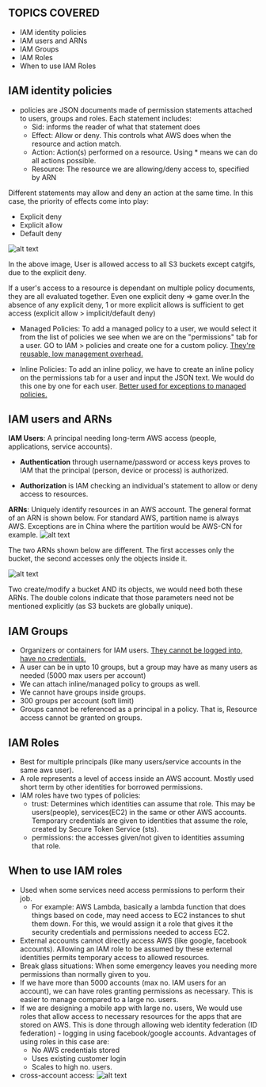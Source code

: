 ## TOPICS COVERED
- IAM identity policies
- IAM users and ARNs
- IAM Groups
- IAM Roles
- When to use IAM Roles

## IAM identity policies
- policies are JSON documents made of permission statements attached to users, groups and roles. Each statement includes:
    - Sid: informs the reader of what that statement does
    - Effect: Allow or deny. This controls what AWS does when the resource and action match.
    - Action: Action(s) performed on a resource. Using * means we can do all actions possible.
    - Resource: The resource we are allowing/deny access to, specified by ARN
    
Different statements may allow and deny an action at the same time. In this case, the priority of effects come into play:
- Explicit deny
- Explicit allow
- Default deny 

![alt text](<Screenshots/Screenshot 2024-05-20 at 3.50.17 PM.png>)

In the above image, User is allowed access to all S3 buckets except catgifs, due to the explicit deny.

If a user's access to a resource is dependant on multiple policy documents, they are all evaluated together. Even one explicit deny => game over.In the absence of any explicit deny, 1 or more explicit allows is sufficient to get access (explicit allow > implicit/default deny)

- Managed Policies: To add a managed policy to a user, we would select it from the list of policies we see when we are on the "permissions" tab for a user. GO to IAM > policies and create one for a custom policy. <ins> They're reusable, low management overhead. </ins> 

- Inline Policies: To add an inline policy, we have to create an inline policy on the permissions tab for a user and input the JSON text. We would do this one by one for each user. <ins>Better used for exceptions to managed policies.</ins> 

## IAM users and ARNs
**IAM Users**: A principal needing long-term AWS access (people, applications, service accounts).

- **Authentication** through username/password or access keys proves to IAM that the principal (person, device or process) is authorized. 

- **Authorization** is IAM checking an individual's statement to allow or deny access to resources.

**ARNs**: Uniquely identify resources in an AWS account. The general format of an ARN is shown below. For standard AWS, partition name is always AWS. Exceptions are in China where the partition would be AWS-CN for example. 
![alt text](<Screenshots/Screenshot 2024-05-20 at 4.23.34 PM.png>)

The two ARNs shown below are different. The first accesses only the bucket, the second accesses only the objects inside it.

![alt text](<Screenshots/Screenshot 2024-05-20 at 4.21.30 PM.png>)

Two create/modify a bucket AND its objects, we would need both these ARNs. The double colons indicate that those parameters need not be mentioned explicitly (as S3 buckets are globally unique). 

## IAM Groups
- Organizers or containers for IAM users. <ins> They cannot be logged into, have no credentials. </ins>
- A user can be in upto 10 groups, but a group may have as many users as needed (5000 max users per account)
- We can attach inline/managed policy to groups as well.
- We cannot have groups inside groups. 
- 300 groups per account (soft limit)
- Groups cannot be referenced as a principal in a policy. That is, Resource access cannot be granted on groups.

## IAM Roles
- Best for multiple principals (like many users/service accounts in the same aws user).
- A role represents a level of access inside an AWS account. Mostly used short term by other identities for borrowed permissions.
- IAM roles have two types of policies:
    - trust: Determines which identities can assume that role. This may be users(people), services(EC2) in the same or other AWS accounts. Temporary credentials are given to identities that assume the role, created by Secure Token Service (sts).
    - permissions: the accesses given/not given to identities assuming that role.

## When to use IAM roles
- Used when some services need access permissions to perform their job. 
    - For example: AWS Lambda, basically a lambda function that does things based on code, may need access to EC2 instances to shut them down. For this, we would assign it a role that gives it the security credentials and permissions needed to access EC2. 
- External accounts cannot directly access AWS (like google, facebook accounts). Allowing an IAM role to be assumed by these external identities permits temporary access to allowed resources. 
- Break glass situations: When some emergency leaves you needing more permissions than normally given to you.
- If we have more than 5000 accounts (max no. IAM users for an account), we can have roles granting permissions as necessary. This is easier to manage compared to a large no. users. 
- If we are designing a mobile app with large no. users, We would use roles that allow access to necessary resources for the apps that are stored on AWS. This is done through allowing web identity federation (ID federation) - logging in using facebook/google accounts. Advantages of using roles in this case are:
    - No AWS credentials stored 
    - Uses existing customer login
    - Scales to high no. users.
- cross-account access:
![alt text](<Screenshots/Screenshot 2024-05-21 at 11.44.12 AM.png>)
